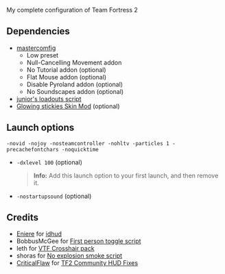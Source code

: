 My complete configuration of Team Fortress 2

## Dependencies
* [mastercomfig](https://github.com/mastercomfig/mastercomfig)
  * Low preset
  * Null-Cancelling Movement addon
  * No Tutorial addon (optional)
  * Flat Mouse addon (optional)
  * Disable Pyroland addon (optional)
  * No Soundscapes addon (optional)
* [junior's loadouts script](https://github.com/jooonior/tf2-loadouts-script)
* [Glowing stickies Skin Mod](https://jump.tf/forum/index.php?topic=17.0) (optional)

## Launch options
```
-novid -nojoy -nosteamcontroller -nohltv -particles 1 -precachefontchars -noquicktime
```
* `-dxlevel 100` (optional)
  > **Info:**  Add this launch option to your first launch, and then remove it.
* `-nostartupsound` (optional)

## Credits
* [Eniere](https://github.com/Eniere) for [idhud](https://github.com/Eniere/idhud)
* BobbusMcGee for [First person toggle script](https://gamebanana.com/scripts/8831)
* leth for [VTF Crosshair pack](https://www.teamfortress.tv/35367/vtf-crosshair-pack)
* shoras for [No explosion smoke script](https://www.teamfortress.tv/25647/no-explosion-smoke-script)
* [CriticalFlaw](https://github.com/CriticalFlaw) for [TF2 Community HUD Fixes](https://github.com/CriticalFlaw/TF2HUD.Fixes)
